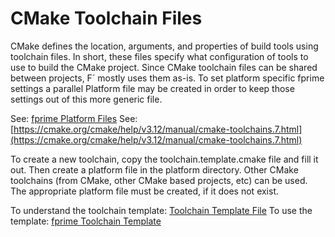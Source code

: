 # CMake Toolchain Files

CMake defines the location, arguments, and properties of build tools using toolchain files. In short, these files
specify what configuration of tools to use to build the CMake project. Since CMake toolchain files can be shared between
projects, F´ mostly uses them as-is. To set platform specific fprime settings a parallel Platform file may be created in
order to keep those settings out of this more generic file.

See: [fprime Platform Files](./cmake-platforms.md)
See: [https://cmake.org/cmake/help/v3.12/manual/cmake-toolchains.7.html](https://cmake.org/cmake/help/v3.12/manual/cmake-toolchains.7.html)

To create a new toolchain, copy the toolchain.template.cmake file and fill it out. Then create a platform file in the
platform directory. Other CMake toolchains (from CMake, other CMake based projects, etc) can be used. The appropriate
platform file must be created, if it does not exist.

To understand the toolchain template: [Toolchain Template File](../api/cmake/toolchain/toolchain-template.md)
To use the template: [fprime Toolchain Template](https://github.com/nasa/fprime/cmake/toolchain/toolchain.cmake.template)
